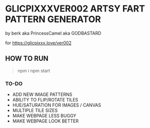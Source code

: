 # GLICPIXXXVER002 ARTSY FART PATTERN GENERATOR

by berk aka PrincessCamel aka GODBASTARD

for https://glicpixxx.love/ver002

## HOW TO RUN

> npm i
> npm start

### TO-DO

- ADD NEW IMAGE PATTERNS
- ABILITY TO FLIP/ROTATE TILES
- HUE/SATURATION FOR IMAGES / CANVAS
- MULTIPLE TILE SIZES
- MAKE WEBPAGE LESS BUGGY
- MAKE WEBPAGE LOOK BETTER
